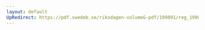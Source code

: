 ```yaml
---
layout: default
UpRedirect: https://pdf.swedeb.se/riksdagen-volumeG-pdf/199091/reg_199091/reg_199091_1129.pdf
---
```

